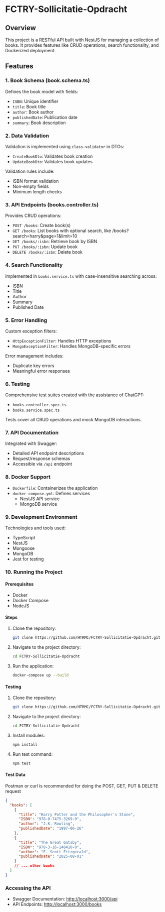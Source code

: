 # FCTRY-Sollicitatie-Opdracht

## Overview
This project is a RESTful API built with NestJS for managing a collection of books. It provides features like CRUD operations, search functionality, and Dockerized deployment.

## Features

### 1. Book Schema (book.schema.ts)
Defines the book model with fields:
- `ISBN`: Unique identifier
- `title`: Book title
- `author`: Book author
- `publishedDate`: Publication date
- `summary`: Book description

### 2. Data Validation
Validation is implemented using `class-validator` in DTOs:
- `CreateBookDto`: Validates book creation
- `UpdateBookDto`: Validates book updates

Validation rules include:
- ISBN format validation
- Non-empty fields
- Minimum length checks

### 3. API Endpoints (books.controller.ts)
Provides CRUD operations:
- `POST /books`: Create book(s)
- `GET /books`:  List books with optional search, like /books?search=harry&page=1&limit=10
- `GET /books/:isbn`: Retrieve book by ISBN
- `PUT /books/:isbn`: Update book
- `DELETE /books/:isbn`: Delete book

### 4. Search Functionality
Implemented in `books.service.ts` with case-insensitive searching across:
- ISBN
- Title
- Author
- Summary
- Published Date

### 5. Error Handling
Custom exception filters:
- `HttpExceptionFilter`: Handles HTTP exceptions
- `MongoExceptionFilter`: Handles MongoDB-specific errors

Error management includes:
- Duplicate key errors
- Meaningful error responses

### 6. Testing
Comprehensive test suites created with the assistance of ChatGPT:
- `books.controller.spec.ts`
- `books.service.spec.ts`

Tests cover all CRUD operations and mock MongoDB interactions.

### 7. API Documentation
Integrated with Swagger:
- Detailed API endpoint descriptions
- Request/response schemas
- Accessible via `/api` endpoint

### 8. Docker Support
- `Dockerfile`: Containerizes the application
- `docker-compose.yml`: Defines services
  - NestJS API service
  - MongoDB service

### 9. Development Environment
Technologies and tools used:
- TypeScript
- NestJS
- Mongoose
- MongoDB
- Jest for testing

### 10. Running the Project

#### Prerequisites
- Docker
- Docker Compose
- NodeJS

#### Steps
1. Clone the repository:
   ```bash
   git clone https://github.com/HTRMC/FCTRY-Sollicitatie-Opdracht.git
   ```
2. Navigate to the project directory:
   ```bash
   cd FCTRY-Sollicitatie-Opdracht
   ```
3. Run the application:
   ```bash
   docker-compose up --build
   ```
#### Testing
1. Clone the repository:
   ```bash
   git clone https://github.com/HTRMC/FCTRY-Sollicitatie-Opdracht.git
   ```
2. Navigate to the project directory:
   ```bash
   cd FCTRY-Sollicitatie-Opdracht
   ```
3. Install modules:
   ```bash
   npm install
   ```
4. Run test command:
   ```bash
   npm test
   ```

#### Test Data
Postman or curl is recommended for doing the POST, GET, PUT & DELETE request
```json
{
  "books": [
    {
      "title": "Harry Potter and the Philosopher's Stone",
      "ISBN": "978-0-7475-3269-9",
      "author": "J.K. Rowling",
      "publishedDate": "1997-06-26"
    },
    {
      "title": "The Great Gatsby",
      "ISBN": "978-3-16-148410-0", 
      "author": "F. Scott Fitzgerald",
      "publishedDate": "2025-08-01"
    }
    // ... other books
  ]
}
```

### Accessing the API
- Swagger Documentation: [http://localhost:3000/api](http://localhost:3000/api)
- API Endpoints: [http://localhost:3000/books](http://localhost:3000/books)